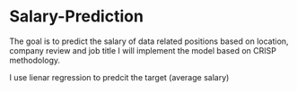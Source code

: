 # Salary-Prediction
The goal is to predict the salary of data related positions based on location, company review and job title
I will implement the model based on CRISP methodology.

I use lienar regression to predcit the target (average salary)

